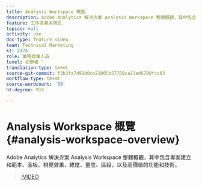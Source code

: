 ```yaml
---
title: Analysis Workspace 概覽
description: Adobe Analytics 解決方案 Analysis Workspace 整體概觀，其中包含專案建立和範本、面板、視覺效果、維度、量度、區段，以及高價值的功能和技術。
feature: 工作區基本資訊
topics: null
activity: use
doc-type: feature video
team: Technical Marketing
kt: 2474
role: 業務從業人員
level: 初學者
translation-type: tm+mt
source-git-commit: f3b3fa7d91b0cb21005b57768ca23ed6700fcc03
workflow-type: tm+mt
source-wordcount: '59'
ht-degree: 91%

---
```



# Analysis Workspace 概覽 {#analysis-workspace-overview}

Adobe Analytics 解決方案 Analysis Workspace 整體概觀，其中包含專案建立和範本、面板、視覺效果、維度、量度、區段，以及高價值的功能和技術。

>[!VIDEO](https://video.tv.adobe.com/v/26266/?quality=12)
